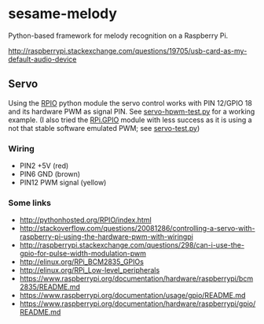 # sesame-melody

Python-based framework for melody recognition on a Raspberry Pi.


http://raspberrypi.stackexchange.com/questions/19705/usb-card-as-my-default-audio-device


## Servo

Using the [RPIO](http://pythonhosted.org/RPIO/index.html) python module the servo control works with PIN 12/GPIO 18 and its hardware PWM as signal PIN. See [servo-hpwm-test.py](/servo-hpwm-test.py) for a working example. (I also tried the [RPi.GPIO](https://pypi.python.org/pypi/RPi.GPIO) module with less success as it is using a not that stable software emulated PWM; see [servo-test.py](/servo-test.py))

### Wiring
* PIN2 +5V (red)
* PIN6 GND (brown)
* PIN12 PWM signal (yellow)

### Some links
* http://pythonhosted.org/RPIO/index.html
* http://stackoverflow.com/questions/20081286/controlling-a-servo-with-raspberry-pi-using-the-hardware-pwm-with-wiringpi
* http://raspberrypi.stackexchange.com/questions/298/can-i-use-the-gpio-for-pulse-width-modulation-pwm
* http://elinux.org/RPi_BCM2835_GPIOs
* http://elinux.org/RPi_Low-level_peripherals
* https://www.raspberrypi.org/documentation/hardware/raspberrypi/bcm2835/README.md
* https://www.raspberrypi.org/documentation/usage/gpio/README.md
* https://www.raspberrypi.org/documentation/hardware/raspberrypi/gpio/README.md
 
